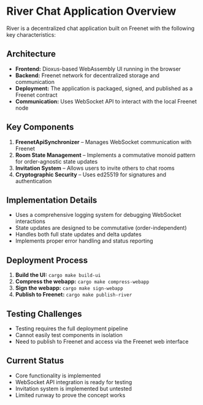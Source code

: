 # River Chat Application Overview

River is a decentralized chat application built on Freenet with the following key characteristics:

## Architecture

- **Frontend:** Dioxus-based WebAssembly UI running in the browser
- **Backend:** Freenet network for decentralized storage and communication
- **Deployment:** The application is packaged, signed, and published as a Freenet contract
- **Communication:** Uses WebSocket API to interact with the local Freenet node

## Key Components

1. **FreenetApiSynchronizer** – Manages WebSocket communication with Freenet
2. **Room State Management** – Implements a commutative monoid pattern for order-agnostic state
   updates
3. **Invitation System** – Allows users to invite others to chat rooms
4. **Cryptographic Security** – Uses ed25519 for signatures and authentication

## Implementation Details

- Uses a comprehensive logging system for debugging WebSocket interactions
- State updates are designed to be commutative (order-independent)
- Handles both full state updates and delta updates
- Implements proper error handling and status reporting

## Deployment Process

1. **Build the UI:** `cargo make build-ui`
2. **Compress the webapp:** `cargo make compress-webapp`
3. **Sign the webapp:** `cargo make sign-webapp`
4. **Publish to Freenet:** `cargo make publish-river`

## Testing Challenges

- Testing requires the full deployment pipeline
- Cannot easily test components in isolation
- Need to publish to Freenet and access via the Freenet web interface

## Current Status

- Core functionality is implemented
- WebSocket API integration is ready for testing
- Invitation system is implemented but untested
- Limited runway to prove the concept works
